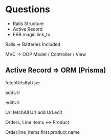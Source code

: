 # Questions

- Rails Structure
- Active Record
- ERB magic link_to

Rails => Batteries Included

MVC => OOP Model / Controller / View

## Active Record => ORM (Prisma)

fetchUrlsByUser

addUrl

editUrl

Url.fetchAll
Url.add
Url.edit

Orders, Line Items <-> Product

Order.line_items.first.product.name
